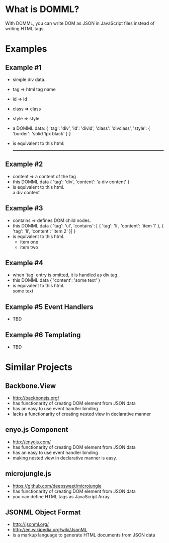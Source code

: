 
# What is DOMML?
With DOMML, you can write DOM as JSON in JavaScript files instead of writing HTML tags.

# Examples

## Example #1
- simple div data.
- tag => html tag name
- id => id
- class => class
- style => style

- a DOMML data:
    {
        'tag': 'div',
         'id': 'divid',
      'class': 'divclass',
      'style': { 'border': 'solid 1px black' }
    }
- is equivalent to this html:
    <div id='divid' class='divclass' style='border: solid 1px black'></div>

## Example #2
- content => a content of the tag
- this DOMML data
    {
           'tag': 'div',
      'content': 'a div content'
    }
- is equivalent to this html.
    <div>a div content</div>

## Example #3
- contains => defines DOM child nodes.
- this DOMML data
    {
            'tag': 'ul',
       'contains': [
          { 'tag': 'li', 'content': 'item 1' },
          { 'tag': 'li', 'content': 'item 2' }]
    }
- is equivalent to this html.
    <ul><li>item one</li><li>item two</li></ul>

## Example #4
- when 'tag' entry is omitted, it is handled as div tag.
- this DOMML data
    {
      'content': 'some text'
    }
- is equivalent to this html.
    <div>some text</div>

## Example #5 Event Handlers
- TBD

## Example #6 Templating
- TBD

# Similar Projects

## Backbone.View
- http://backbonejs.org/
- has functionarity of creating DOM element from JSON data
- has an easy to use event handler binding
- lacks a functionarity of creating nested view in declarative manner

## enyo.js Component
- http://enyojs.com/
- has functionarity of creating DOM element from JSON data
- has an easy to use event handler binding
- making nested view in declarative manner is easy.

## microjungle.js
- https://github.com/deepsweet/microjungle
- has functionarity of creating DOM element from JSON data
- you can define HTML tags as JavaScript Array.

## JSONML Object Format
- http://jsonml.org/
- http://en.wikipedia.org/wiki/JsonML
- is a markup language to generate HTML documents from JSON data


